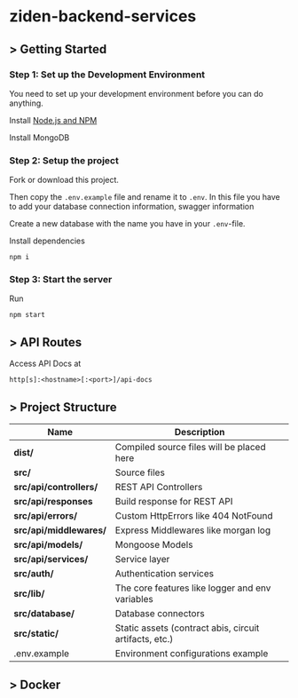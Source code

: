 # ziden-backend-services

## > Getting Started

### Step 1: Set up the Development Environment

You need to set up your development environment before you can do anything.

Install [Node.js and NPM](https://nodejs.org/en/download/)

Install MongoDB

### Step 2: Setup the project

Fork or download this project.

Then copy the `.env.example` file and rename it to `.env`. In this file you have to add your database connection information, swagger information

Create a new database with the name you have in your `.env`-file.

Install dependencies
```
npm i
```

### Step 3: Start the server

Run
```
npm start
```

## > API Routes

Access API Docs at
```
http[s]:<hostname>[:<port>]/api-docs
```

## > Project Structure

| Name                              | Description |
| --------------------------------- | ----------- |
| **dist/**                         | Compiled source files will be placed here |
| **src/**                          | Source files |
| **src/api/controllers/**          | REST API Controllers |
| **src/api/responses**             | Build response for REST API  |
| **src/api/errors/**               | Custom HttpErrors like 404 NotFound |
| **src/api/middlewares/**          | Express Middlewares like morgan log |
| **src/api/models/**               | Mongoose Models |
| **src/api/services/**             | Service layer |
| **src/auth/**                     | Authentication services |
| **src/lib/**                      | The core features like logger and env variables |
| **src/database/**                 | Database connectors |
| **src/static/**                   | Static assets (contract abis, circuit artifacts, etc.) |
| .env.example                      | Environment configurations example |

## > Docker




